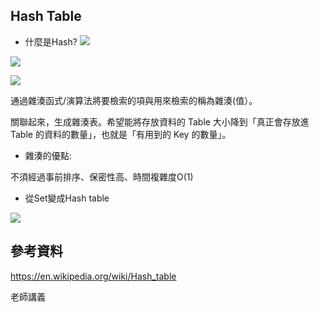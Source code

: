 ## Hash Table
 - 什麼是Hash?
![](https://imgur.com/I51dQEP.jpg)

![](https://imgur.com/vjKCW0w.jpg)

![](https://imgur.com/GeV2TQl.jpg)

通過雜湊函式/演算法將要檢索的項與用來檢索的稱為雜湊(值）。

關聯起來，生成雜湊表。希望能將存放資料的 Table 大小降到「真正會存放進 Table 的資料的數量」，也就是「有用到的 Key 的數量」。
 
 - 雜湊的優點:
 
不須經過事前排序、保密性高、時間複雜度O(1)

 - 從Set變成Hash table

![](https://imgur.com/54EyA4x.jpg)            


## 參考資料

https://en.wikipedia.org/wiki/Hash_table

老師講義
